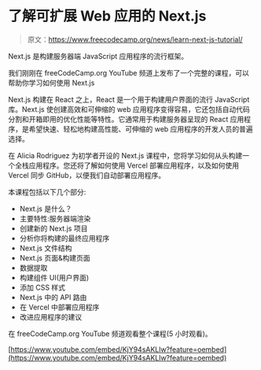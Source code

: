 # 了解可扩展 Web 应用的 Next.js

> 原文：<https://www.freecodecamp.org/news/learn-next-js-tutorial/>

Next.js 是构建服务器端 JavaScript 应用程序的流行框架。

我们刚刚在 freeCodeCamp.org YouTube 频道上发布了一个完整的课程，可以帮助你学习如何使用 Next.js

Next.js 构建在 React 之上，React 是一个用于构建用户界面的流行 JavaScript 库。Next.js 使创建高效和可伸缩的 web 应用程序变得容易，它还包括自动代码分割和开箱即用的优化性能等特性。它通常用于构建服务器呈现的 React 应用程序，是希望快速、轻松地构建高性能、可伸缩的 web 应用程序的开发人员的普遍选择。

在 Alicia Rodriguez 为初学者开设的 Next.js 课程中，您将学习如何从头构建一个全栈应用程序。您还将了解如何使用 Vercel 部署应用程序，以及如何使用 Vercel 同步 GitHub，以便我们自动部署应用程序。

本课程包括以下几个部分:

*   Next.js 是什么？
*   主要特性:服务器端渲染
*   创建新的 Next.js 项目
*   分析你将构建的最终应用程序
*   Next.js 文件结构
*   Next.js 页面&构建页面
*   数据提取
*   构建组件 UI(用户界面)
*   添加 CSS 样式
*   Next.js 中的 API 路由
*   在 Vercel 中部署应用程序
*   改进应用程序的建议

在 freeCodeCamp.org YouTube 频道观看整个课程(5 小时观看)。

[https://www.youtube.com/embed/KjY94sAKLlw?feature=oembed](https://www.youtube.com/embed/KjY94sAKLlw?feature=oembed)